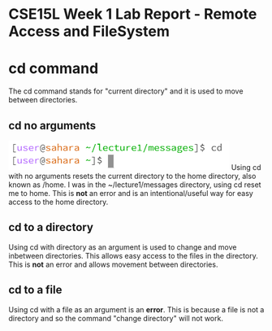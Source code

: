 # CSE15L Week 1 Lab Report - Remote Access and FileSystem 

# cd command
The cd command stands for "current directory" and it is used to move between directories.
## cd no arguments
![Image](cdnoarguments.PNG)
Using cd with no arguments resets the current directory to the home directory, also known as /home. I was in the ~/lecture1/messages directory, using cd reset me to home.
This is **not** an error and is an intentional/useful way for easy access to the home directory.

## cd to a directory
Using cd with directory as an argument is used to change and move inbetween directories. This allows easy access to the files in the directory.
This is **not** an error and allows movement between directories. 

## cd to a file
Using cd with a file as an argument is an **error**. This is because a file is not a directory and so the command "change directory" will not work. 

